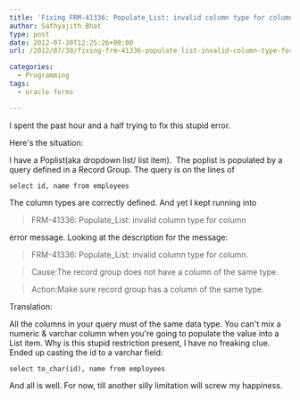 ```yaml
---
title: 'Fixing FRM-41336: Populate_List: invalid column type for column 2 error in Oracle Forms'
author: Sathyajith Bhat
type: post
date: 2012-07-30T12:25:26+00:00
url: /2012/07/30/fixing-frm-41336-populate_list-invalid-column-type-for-column-2-error-in-oracle-forms/

categories:
  - Programming
tags:
  - oracle forms

---
```

I spent the past hour and a half trying to fix this stupid error.

Here's the situation:

I have a Poplist(aka dropdown list/ list item).  The poplist is populated by a query defined in a Record Group. The query is on the lines of



`select id, name from employees`

The column types are correctly defined. And yet I kept running into

> FRM-41336: Populate_List: invalid column type for column

error message. Looking at the description for the message:

> FRM-41336: Populate_List: invalid column type for column.
  
> Cause:The record group does not have a column of the same type.
  
> Action:Make sure record group has a column of the same type.

Translation:

All the columns in your query must of the same data type. You can't mix a numeric & varchar column when you're going to populate the value into a List item. Why is this stupid restriction present, I have no freaking clue. Ended up casting the id to a varchar field:

`select to_char(id), name from employees`

And all is well. For now, till another silly limitation will screw my happiness.
